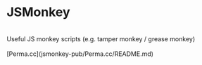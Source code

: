 # JSMonkey
<br>
Useful JS monkey scripts (e.g. tamper monkey / grease monkey)
<br>
<br>
[Perma.cc](jsmonkey-pub/Perma.cc/README.md)
